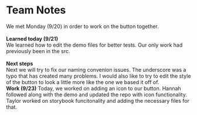 <h1>Team Notes</h1>
We met Monday (9/20) in order to work on the button together. 
<br>
<br>
<b>Learned today (9/21)</b>
<br>
We learned how to edit the demo files for better tests. Our only work had previously been in the src.
<br>
<br>
<b>Next steps</b>
<br>
Next we will try to fix our naming convenion issues. The underscore was a typo that has created many problems. I would also like to try to edit the style of the button to look a little more like the one we based it off of.
<br>
<b>Work (9/23)</b>
Today, we worked on adding an icon to our button. Hannah followed along with the demo and updated the repo with icon functionality. Taylor worked on storybook funcitonality and adding the necessary files for that. 
<br>
